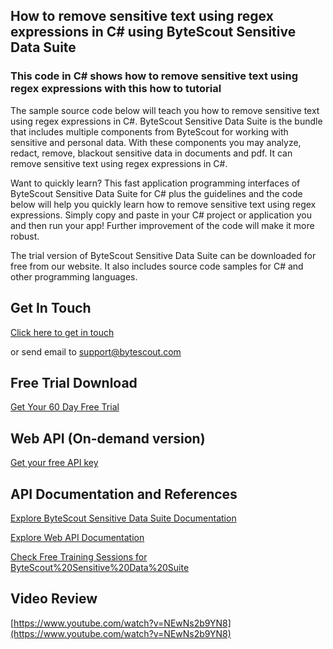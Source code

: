 ## How to remove sensitive text using regex expressions in C# using ByteScout Sensitive Data Suite

### This code in C# shows how to remove sensitive text using regex expressions with this how to tutorial

The sample source code below will teach you how to remove sensitive text using regex expressions in C#. ByteScout Sensitive Data Suite is the bundle that includes multiple components from ByteScout for working with sensitive and personal data. With these components you may analyze, redact, remove, blackout sensitive data in documents and pdf. It can remove sensitive text using regex expressions in C#.

Want to quickly learn? This fast application programming interfaces of ByteScout Sensitive Data Suite for C# plus the guidelines and the code below will help you quickly learn how to remove sensitive text using regex expressions.  Simply copy and paste in your C# project or application you and then run your app! Further improvement of the code will make it more robust.

The trial version of ByteScout Sensitive Data Suite can be downloaded for free from our website. It also includes source code samples for C# and other programming languages.

## Get In Touch

[Click here to get in touch](https://bytescout.zendesk.com/hc/en-us/requests/new?subject=ByteScout%20Sensitive%20Data%20Suite%20Question)

or send email to [support@bytescout.com](mailto:support@bytescout.com?subject=ByteScout%20Sensitive%20Data%20Suite%20Question) 

## Free Trial Download

[Get Your 60 Day Free Trial](https://bytescout.com/download/web-installer?utm_source=github-readme)

## Web API (On-demand version)

[Get your free API key](https://pdf.co/documentation/api?utm_source=github-readme)

## API Documentation and References

[Explore ByteScout Sensitive Data Suite Documentation](https://bytescout.com/documentation/index.html?utm_source=github-readme)

[Explore Web API Documentation](https://pdf.co/documentation/api?utm_source=github-readme)

[Check Free Training Sessions for ByteScout%20Sensitive%20Data%20Suite](https://academy.bytescout.com/)

## Video Review

[https://www.youtube.com/watch?v=NEwNs2b9YN8](https://www.youtube.com/watch?v=NEwNs2b9YN8)